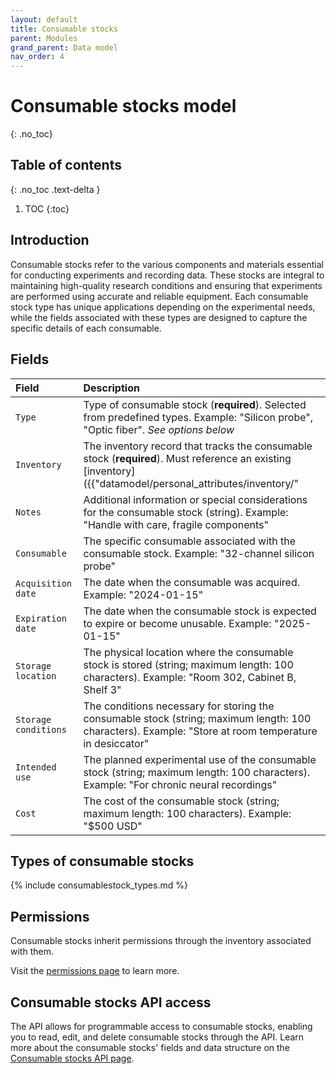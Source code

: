 ```yaml
---
layout: default
title: Consumable stocks
parent: Modules
grand_parent: Data model
nav_order: 4
---
```


# Consumable stocks model
{: .no_toc}

## Table of contents
{: .no_toc .text-delta }

1. TOC
{:toc}

## Introduction

Consumable stocks refer to the various components and materials essential for conducting experiments and recording data. These stocks are integral to maintaining high-quality research conditions and ensuring that experiments are performed using accurate and reliable equipment. Each consumable stock type has unique applications depending on the experimental needs, while the fields associated with these types are designed to capture the specific details of each consumable.

## Fields

| Field | Description |
|:------|:------------|
| `Type` | Type of consumable stock (**required**). Selected from predefined types. Example: "Silicon probe", "Optic fiber". *See options below* |
| `Inventory` | The inventory record that tracks the consumable stock (**required**). Must reference an existing [inventory]({{"datamodel/personal_attributes/inventory/"|absolute_url}}). Example: "Lab supplies inventory" |
| `Notes` | Additional information or special considerations for the consumable stock (string). Example: "Handle with care, fragile components" |
| `Consumable` | The specific consumable associated with the consumable stock. Example: "32-channel silicon probe" |
| `Acquisition date` | The date when the consumable was acquired. Example: "2024-01-15" |
| `Expiration date` | The date when the consumable stock is expected to expire or become unusable. Example: "2025-01-15" |
| `Storage location` | The physical location where the consumable stock is stored (string; maximum length: 100 characters). Example: "Room 302, Cabinet B, Shelf 3" |
| `Storage conditions` | The conditions necessary for storing the consumable stock (string; maximum length: 100 characters). Example: "Store at room temperature in desiccator" |
| `Intended use` | The planned experimental use of the consumable stock (string; maximum length: 100 characters). Example: "For chronic neural recordings" |
| `Cost` | The cost of the consumable stock (string; maximum length: 100 characters). Example: "$500 USD" |


## Types of consumable stocks

{% include consumablestock_types.md %}

## Permissions

Consumable stocks inherit permissions through the inventory associated with them.

Visit the [permissions page]({{"datamodel/permissions/"|absolute_url}}) to learn more. 

## Consumable stocks API access

The API allows for programmable access to consumable stocks, enabling you to read, edit, and delete consumable stocks through the API. Learn more about the consumable stocks' fields and data structure on the [Consumable stocks API page]({{"api/modules/consumablestock/"|absolute_url}}).